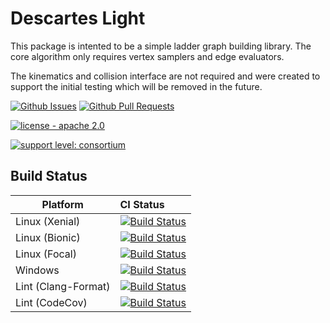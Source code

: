 # Descartes Light

This package is intented to be a simple ladder graph building library. The core algorithm only requires vertex samplers and edge evaluators.

The kinematics and collision interface are not required and were created to support the initial testing which will be removed in the future.

[![Github Issues](https://img.shields.io/github/issues/swri-robotics/descartes_light.svg)](https://github.com/swri-robotics/descartes_light/issues)
[![Github Pull Requests](https://img.shields.io/github/issues-pr/swri-robotics/descartes_light.svg)](https://github.com/swri-robotics/descartes_light/pulls)

[![license - apache 2.0](https://img.shields.io/:license-Apache%202.0-yellowgreen.svg)](https://opensource.org/licenses/Apache-2.0)

[![support level: consortium](https://img.shields.io/badge/support%20level-consortium-brightgreen.png)](http://rosindustrial.org/news/2016/10/7/better-supporting-a-growing-ros-industrial-software-platform)

## Build Status

Platform             | CI Status
---------------------|:---------
Linux (Xenial)       | [![Build Status](https://github.com/swri-robotics/descartes_light/workflows/Xenial-Build/badge.svg)](https://github.com/swri-robotics/descartes_light/actions)
Linux (Bionic)       | [![Build Status](https://github.com/swri-robotics/descartes_light/workflows/Bionic-Build/badge.svg)](https://github.com/swri-robotics/descartes_light/actions)
Linux (Focal)        | [![Build Status](https://github.com/swri-robotics/descartes_light/workflows/Focal-Build/badge.svg)](https://github.com/swri-robotics/descartes_light/actions)
Windows              | [![Build Status](https://github.com/swri-robotics/descartes_light/workflows/Windows-Build/badge.svg)](https://github.com/swri-robotics/descartes_light/actions)
Lint  (Clang-Format) | [![Build Status](https://github.com/swri-robotics/descartes_light/workflows/Clang-Format/badge.svg)](https://github.com/swri-robotics/descartes_light/actions)
Lint  (CodeCov)      | [![Build Status](https://github.com/swri-robotics/descartes_light/workflows/CodeCov/badge.svg)](https://github.com/swri-robotics/descartes_light/actions)

